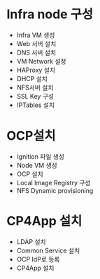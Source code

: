 # Infra node 구성
- Infra VM 생성
- Web 서버 설치
- DNS 서버 설치
- VM Network 설정
- HAProxy 설치
- DHCP 설치
- NFS서버 설치
- SSL Key 구성
- IPTables 설치

# OCP설치
- Ignition 파일 생성
- Node VM 생성
- OCP 설치
- Local Image Registry 구성
- NFS Dynamic provisioning

# CP4App 설치
- LDAP 설치
- Common Service 설치
- OCP IdP로 등록
- CP4App 설치


